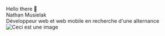  Hello there 👋<br>
 Nathan Musielak<br>
Développeur web et web mobile en recherche d'une alternance 
![Ceci est une image](https://i.imgur.com/TolSJX1.gif)


